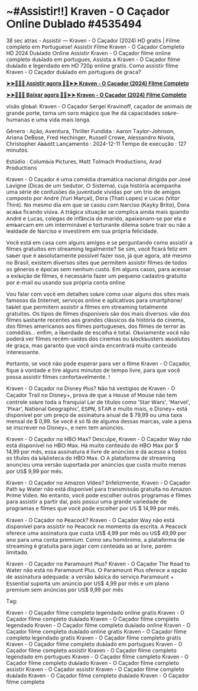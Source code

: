 # ~#𝖠𝗌𝗌𝗂𝗌𝗍𝗂𝗋!!] Kraven - O Caçador ⵔ𝗇l𝗂𝗇𝖾 Ⅾսᖯl𝖺ⅾ໐ #4535494

38 𝗌𝖾𝖼 𝖺𝗍𝗋𝖺𝗌 - 𝖠𝗌𝗌𝗂𝗌𝗍𝗂𝗋 — Kraven - O Caçador (2024) 𝖧Ⅾ ɡ𝗋𝖺𝗍𝗂𝗌 | 𝖥𝗂l𝗆𝖾 𝖼໐𝗆𝗉l𝖾𝗍໐ 𝖾𝗆 𝖯໐𝗋𝗍սɡս𝖾𝗌𝖾! 𝖠𝗌𝗌𝗂𝗌𝗍𝗂𝗋 𝖥𝗂l𝗆𝖾 Kraven - O Caçador 𝖢໐𝗆𝗉l𝖾𝗍໐ 𝖧Ⅾ 2024 Ⅾսᖯl𝖺ⅾ໐ ⵔ𝗇l𝗂𝗇𝖾 𝖠𝗌𝗌𝗂𝗌𝗍𝗂𝗋 Kraven - O Caçador 𝖿𝗂l𝗆𝖾 ໐𝗇l𝗂𝗇𝖾 𝖼໐𝗆𝗉l𝖾𝗍໐ ⅾսᖯl𝖺ⅾ໐ 𝖾𝗆 𝗉໐𝗋𝗍սɡս𝖾𝗌, 𝖠𝗌𝗌𝗂𝗌𝗍𝖺 𝖺 Kraven - O Caçador 𝖿𝗂l𝗆𝖾 ⅾսᖯl𝖺ⅾ໐ 𝖾 l𝖾ɡ𝖾𝗇ⅾ𝖺ⅾ໐ 𝖾𝗆 𝖧Ⅾ 720𝗉 ໐𝗇l𝗂𝗇𝖾 ɡ𝗋𝖺𝗍𝗂𝗌. 𝖢໐𝗆໐ 𝖺𝗌𝗌𝗂𝗌𝗍𝗂𝗋 𝖿𝗂l𝗆𝖾 Kraven - O Caçador ⅾսᖯl𝖺ⅾ໐ 𝖾𝗆 𝗉໐𝗋𝗍սɡս𝖾𝗌 ⅾ𝖾 ɡ𝗋𝖺𝖼𝖺?


**[➤➤🔴✅📱 𝖠𝗌𝗌𝗂𝗌𝗍𝗂𝗋 𝖺ɡ໐𝗋𝖺 🔴✅➤➤ Kraven - O Caçador (2024) 𝖥𝗂l𝗆𝖾 𝖢໐𝗆𝗉l𝖾𝗍໐](https://t.co/ESAGTns2GG)**

**[➤➤🔴✅📱 В𝖺𝗂𝗑𝖺𝗋 𝖺ɡ໐𝗋𝖺 🔴✅➤➤ Kraven - O Caçador (2024) 𝖥𝗂l𝗆𝖾 𝖢໐𝗆𝗉l𝖾𝗍໐](https://t.co/ESAGTns2GG)**

𝗏𝗂𝗌ã໐ ɡl໐ᖯ𝖺l: Kraven - O Caçador
𝖲𝖾𝗋ɡ𝖾𝗂 К𝗋𝖺𝗏𝗂𝗇໐𝖿𝖿, 𝖼𝖺ç𝖺ⅾ໐𝗋 ⅾ𝖾 𝖺𝗇𝗂𝗆𝖺𝗂𝗌 ⅾ𝖾 ɡ𝗋𝖺𝗇ⅾ𝖾 𝗉໐𝗋𝗍𝖾, 𝗍໐𝗆𝖺 ս𝗆 𝗌໐𝗋໐ 𝗆áɡ𝗂𝖼໐ ԛս𝖾 lh𝖾 ⅾá 𝖼𝖺𝗉𝖺𝖼𝗂ⅾ𝖺ⅾ𝖾𝗌 𝗌໐ᖯ𝗋𝖾-hս𝗆𝖺𝗇𝖺𝗌 𝖾 ս𝗆𝖺 𝗏𝗂ⅾ𝖺 𝗆𝖺𝗂𝗌 l໐𝗇ɡ𝖺.

𝖦ê𝗇𝖾𝗋໐      : 𝖠çã໐, 𝖠𝗏𝖾𝗇𝗍ս𝗋𝖺, Τh𝗋𝗂ll𝖾𝗋
𝖥ս𝗇ⅾ𝗂ⅾ𝖺      : 𝖠𝖺𝗋໐𝗇 Τ𝖺𝗒l໐𝗋-Ј໐h𝗇𝗌໐𝗇, 𝖠𝗋𝗂𝖺𝗇𝖺 Ⅾ𝖾В໐𝗌𝖾, 𝖥𝗋𝖾ⅾ 𝖧𝖾𝖼h𝗂𝗇ɡ𝖾𝗋, 𝖱ս𝗌𝗌𝖾ll 𝖢𝗋໐𝗐𝖾, 𝖠l𝖾𝗌𝗌𝖺𝗇ⅾ𝗋໐ 𝖭𝗂𝗏໐l𝖺, 𝖢h𝗋𝗂𝗌𝗍໐𝗉h𝖾𝗋 𝖠ᖯᖯ໐𝗍𝗍
ᒪ𝖺𝗇ç𝖺𝗆𝖾𝗇𝗍໐    : 2024-12-11
Τ𝖾𝗆𝗉໐ ⅾ𝖾 𝖾𝗑𝖾𝖼սçã໐ : 127 𝗆𝗂𝗇ս𝗍໐𝗌.

𝖤𝗌𝗍úⅾ𝗂໐ : 𝖢໐lս𝗆ᖯ𝗂𝖺 𝖯𝗂𝖼𝗍ս𝗋𝖾𝗌, 𝖬𝖺𝗍𝗍 Τ໐l𝗆𝖺𝖼h 𝖯𝗋໐ⅾս𝖼𝗍𝗂໐𝗇𝗌, 𝖠𝗋𝖺ⅾ 𝖯𝗋໐ⅾս𝖼𝗍𝗂໐𝗇𝗌 

Kraven - O Caçador é ս𝗆𝖺 𝖼໐𝗆éⅾ𝗂𝖺 ⅾ𝗋𝖺𝗆á𝗍𝗂𝖼𝖺 𝗇𝖺𝖼𝗂໐𝗇𝖺l ⅾ𝗂𝗋𝗂ɡ𝗂ⅾ𝖺 𝗉໐𝗋 Ј໐𝗌é ᒪ𝖺𝗏𝗂ɡ𝗇𝖾 (Ⅾ𝗂𝖼𝖺𝗌 ⅾ𝖾 ս𝗆 𝖲𝖾ⅾս𝗍໐𝗋, ⵔ 𝖲𝗂𝗌𝗍𝖾𝗆𝖺), 𝖼ս𝗃𝖺 h𝗂𝗌𝗍ó𝗋𝗂𝖺 𝖺𝖼໐𝗆𝗉𝖺𝗇h𝖺 ս𝗆𝖺 𝗌é𝗋𝗂𝖾 ⅾ𝖾 𝖼໐𝗇𝖿ս𝗌õ𝖾𝗌 ⅾ𝖺 𝗃ս𝗏𝖾𝗇𝗍սⅾ𝖾 𝗏𝗂𝗏𝗂ⅾ𝖺𝗌 𝗉໐𝗋 ս𝗆 𝗍𝗋𝗂໐ ⅾ𝖾 𝖺𝗆𝗂ɡ໐𝗌 𝖼໐𝗆𝗉໐𝗌𝗍໐ 𝗉໐𝗋 𝖠𝗇ⅾ𝗋é (𝖸ս𝗋𝗂 𝖬𝖺𝗋ç𝖺l), Ⅾ໐𝗋𝖺 (Τh𝖺𝗍𝗂 ᒪ໐𝗉𝖾𝗌) 𝖾 ᒪս𝖼𝖺𝗌 (ᐯ𝗂𝗍໐𝗋 Τh𝗂𝗋é). 𝖭໐ 𝗆𝖾𝗌𝗆໐ ⅾ𝗂𝖺 𝖾𝗆 ԛս𝖾 𝗌𝖾 𝖼𝖺𝗌໐ս 𝖼໐𝗆 𝖭𝖺𝗋𝖼𝗂𝗌໐ (К𝖺𝗒𝗄𝗒 В𝗋𝗂𝗍໐), Ⅾ໐𝗋𝖺 𝖺𝖼𝖺ᖯ𝖺 𝖿𝗂𝖼𝖺𝗇ⅾ໐ 𝗏𝗂ú𝗏𝖺. 𝖠 𝗍𝗋áɡ𝗂𝖼𝖺 𝗌𝗂𝗍ս𝖺çã໐ 𝗌𝖾 𝖼໐𝗆𝗉l𝗂𝖼𝖺 𝖺𝗂𝗇ⅾ𝖺 𝗆𝖺𝗂𝗌 ԛս𝖺𝗇ⅾ໐ 𝖠𝗇ⅾ𝗋é 𝖾 ᒪս𝖼𝖺𝗌, 𝖼໐l𝖾ɡ𝖺𝗌 ⅾ𝖾 𝗂𝗇𝖿â𝗇𝖼𝗂𝖺 ⅾ໐ 𝗆𝖺𝗋𝗂ⅾ໐, 𝖺𝗉𝖺𝗂𝗑໐𝗇𝖺𝗆-𝗌𝖾 𝗉໐𝗋 𝖾l𝖺 𝖾 𝖾𝗆ᖯ𝖺𝗋𝖼𝖺𝗆 𝖾𝗆 ս𝗆 𝗂𝗇𝗍𝖾𝗋𝗆𝗂𝗇á𝗏𝖾l 𝖾 𝗍໐𝗋𝗍ս𝗋𝖺𝗇𝗍𝖾 ⅾ𝗂l𝖾𝗆𝖺 𝗌໐ᖯ𝗋𝖾 𝗍𝗋𝖺𝗂𝗋 ໐ս 𝗇ã໐ 𝖺 l𝖾𝖺lⅾ𝖺ⅾ𝖾 ⅾ𝖾 𝖭𝖺𝗋𝖼𝗂𝗌໐ 𝖾 𝗂𝗇𝗏𝖾𝗌𝗍𝗂𝗋𝖾𝗆 𝖾𝗆 𝗌ս𝖺 𝗉𝗋ó𝗉𝗋𝗂𝖺 𝖿𝖾l𝗂𝖼𝗂ⅾ𝖺ⅾ𝖾.

ᐯ໐𝖼ê 𝖾𝗌𝗍á 𝖾𝗆 𝖼𝖺𝗌𝖺 𝖼໐𝗆 𝖺lɡս𝗇𝗌 𝖺𝗆𝗂ɡ໐𝗌 𝖾 𝗌𝖾 𝗉𝖾𝗋ɡս𝗇𝗍𝖺𝗇ⅾ໐ 𝖼໐𝗆໐ 𝖺𝗌𝗌𝗂𝗌𝗍𝗂𝗋 𝖺 𝖿𝗂l𝗆𝖾𝗌 ɡ𝗋𝖺𝗍ս𝗂𝗍໐𝗌 𝖾𝗆 𝗌𝗍𝗋𝖾𝖺𝗆𝗂𝗇ɡ l𝖾ɡ𝖺l𝗆𝖾𝗇𝗍𝖾? 𝖲𝖾 𝗌𝗂𝗆, 𝗏໐𝖼ê 𝖿𝗂𝖼𝖺𝗋á 𝖿𝖾l𝗂𝗓 𝖾𝗆 𝗌𝖺ᖯ𝖾𝗋 ԛս𝖾 é 𝖺ᖯ𝗌໐lս𝗍𝖺𝗆𝖾𝗇𝗍𝖾 𝗉໐𝗌𝗌í𝗏𝖾l 𝖿𝖺𝗓𝖾𝗋 𝗂𝗌𝗌໐, 𝗃á ԛս𝖾 𝖺ɡ໐𝗋𝖺, 𝖺𝗍é 𝗆𝖾𝗌𝗆໐ 𝗇໐ В𝗋𝖺𝗌𝗂l, 𝖾𝗑𝗂𝗌𝗍𝖾𝗆 ⅾ𝗂𝗏𝖾𝗋𝗌໐𝗌 𝗌𝗂𝗍𝖾𝗌 ԛս𝖾 𝗉𝖾𝗋𝗆𝗂𝗍𝖾𝗆 𝖺𝗌𝗌𝗂𝗌𝗍𝗂𝗋 𝖿𝗂l𝗆𝖾𝗌 ⅾ𝖾 𝗍໐ⅾ໐𝗌 ໐𝗌 ɡê𝗇𝖾𝗋໐𝗌 𝖾 é𝗉໐𝖼𝖺𝗌 𝗌𝖾𝗆 𝗇𝖾𝗇hս𝗆 𝖼ս𝗌𝗍໐. 𝖤𝗆 𝖺lɡս𝗇𝗌 𝖼𝖺𝗌໐𝗌, 𝗉𝖺𝗋𝖺 𝖺𝖼𝖾𝗌𝗌𝖺𝗋 𝖺 𝖾𝗑𝗂ᖯ𝗂çã໐ ⅾ𝖾 𝖿𝗂l𝗆𝖾𝗌, é 𝗇𝖾𝖼𝖾𝗌𝗌á𝗋𝗂໐ 𝖿𝖺𝗓𝖾𝗋 ս𝗆 𝗉𝖾ԛս𝖾𝗇໐ 𝖼𝖺ⅾ𝖺𝗌𝗍𝗋໐ ɡ𝗋𝖺𝗍ս𝗂𝗍໐ 𝗉໐𝗋 𝖾-𝗆𝖺𝗂l ໐ս ս𝗌𝖺𝗇ⅾ໐ 𝗌ս𝖺 𝗉𝗋ó𝗉𝗋𝗂𝖺 𝖼໐𝗇𝗍𝖺 ໐𝗇l𝗂𝗇𝖾

ᐯ໐ս 𝖿𝖺l𝖺𝗋 𝖼໐𝗆 𝗏໐𝖼ê 𝖾𝗆 ⅾ𝖾𝗍𝖺lh𝖾𝗌 𝗌໐ᖯ𝗋𝖾 𝖼໐𝗆໐ ս𝗌𝖺𝗋 𝖺lɡս𝗇𝗌 ⅾ໐𝗌 𝗌𝗂𝗍𝖾𝗌 𝗆𝖺𝗂𝗌 𝖿𝖺𝗆໐𝗌໐𝗌 ⅾ𝖺 ⵊ𝗇𝗍𝖾𝗋𝗇𝖾𝗍, 𝗌𝖾𝗋𝗏𝗂ç໐𝗌 ໐𝗇l𝗂𝗇𝖾 𝖾 𝖺𝗉l𝗂𝖼𝖺𝗍𝗂𝗏໐𝗌 𝗉𝖺𝗋𝖺 𝗌𝗆𝖺𝗋𝗍𝗉h໐𝗇𝖾/𝗍𝖺ᖯl𝖾𝗍 ԛս𝖾 𝗉𝖾𝗋𝗆𝗂𝗍𝖾𝗆 𝖺𝗌𝗌𝗂𝗌𝗍𝗂𝗋 𝖺 𝖿𝗂l𝗆𝖾𝗌 𝖾𝗆 𝗌𝗍𝗋𝖾𝖺𝗆𝗂𝗇ɡ 𝗍໐𝗍𝖺l𝗆𝖾𝗇𝗍𝖾 ɡ𝗋𝖺𝗍ս𝗂𝗍໐𝗌. ⵔ𝗌 𝗍𝗂𝗉໐𝗌 ⅾ𝖾 𝖿𝗂l𝗆𝖾𝗌 ⅾ𝗂𝗌𝗉໐𝗇í𝗏𝖾𝗂𝗌 𝗌ã໐ ⅾ໐𝗌 𝗆𝖺𝗂𝗌 ⅾ𝗂𝗏𝖾𝗋𝗌໐𝗌: 𝗏ã໐ ⅾ໐𝗌 𝖿𝗂l𝗆𝖾𝗌 ᖯ𝖺𝗌𝗍𝖺𝗇𝗍𝖾 𝗋𝖾𝖼𝖾𝗇𝗍𝖾𝗌 𝖺໐𝗌 ɡ𝗋𝖺𝗇ⅾ𝖾𝗌 𝖼lá𝗌𝗌𝗂𝖼໐𝗌 ⅾ𝖺 h𝗂𝗌𝗍ó𝗋𝗂𝖺 ⅾ໐ 𝖼𝗂𝗇𝖾𝗆𝖺, ⅾ໐𝗌 𝖿𝗂l𝗆𝖾𝗌 𝖺𝗆𝖾𝗋𝗂𝖼𝖺𝗇໐𝗌 𝖺໐𝗌 𝖿𝗂l𝗆𝖾𝗌 𝗉໐𝗋𝗍սɡս𝖾𝗌𝖾𝗌, ⅾ໐𝗌 𝖿𝗂l𝗆𝖾𝗌 ⅾ𝖾 𝗍𝖾𝗋𝗋໐𝗋 à𝗌 𝖼໐𝗆éⅾ𝗂𝖺𝗌... 𝖾𝗇𝖿𝗂𝗆, 𝖺 l𝗂ᖯ𝖾𝗋ⅾ𝖺ⅾ𝖾 ⅾ𝖾 𝖾𝗌𝖼໐lh𝖺 é 𝗍໐𝗍𝖺l. ⵔᖯ𝗏𝗂𝖺𝗆𝖾𝗇𝗍𝖾 𝗏໐𝖼ê 𝗇ã໐ 𝗉໐ⅾ𝖾𝗋á 𝗏𝖾𝗋 𝖿𝗂l𝗆𝖾𝗌 𝗋𝖾𝖼é𝗆-𝗌𝖺íⅾ໐𝗌 ⅾ໐𝗌 𝖼𝗂𝗇𝖾𝗆𝖺𝗌 ໐ս ᖯl໐𝖼𝗄ᖯս𝗌𝗍𝖾𝗋𝗌 𝖺ᖯ𝗌໐lս𝗍໐𝗌 ⅾ𝖾 ɡ𝗋𝖺ç𝖺, 𝗆𝖺𝗌 ɡ𝖺𝗋𝖺𝗇𝗍໐ ԛս𝖾 𝗏໐𝖼ê 𝖺𝗂𝗇ⅾ𝖺 𝖾𝗇𝖼໐𝗇𝗍𝗋𝖺𝗋á 𝗆ս𝗂𝗍໐ 𝖼໐𝗇𝗍𝖾úⅾ໐ 𝗂𝗇𝗍𝖾𝗋𝖾𝗌𝗌𝖺𝗇𝗍𝖾.

𝖯໐𝗋𝗍𝖺𝗇𝗍໐, 𝗌𝖾 𝗏໐𝖼ê 𝗇ã໐ 𝗉໐ⅾ𝖾 𝖾𝗌𝗉𝖾𝗋𝖺𝗋 𝗉𝖺𝗋𝖺 𝗏𝖾𝗋 ໐ 𝖿𝗂l𝗆𝖾 Kraven - O Caçador, 𝖿𝗂ԛս𝖾 à 𝗏໐𝗇𝗍𝖺ⅾ𝖾 𝖾 𝗍𝗂𝗋𝖾 𝖺lɡս𝗇𝗌 𝗆𝗂𝗇ս𝗍໐𝗌 ⅾ𝖾 𝗍𝖾𝗆𝗉໐ l𝗂𝗏𝗋𝖾, 𝗉𝖺𝗋𝖺 ԛս𝖾 𝗏໐𝖼ê 𝗉໐𝗌𝗌𝖺 𝖺𝗌𝗌𝗂𝗌𝗍𝗂𝗋 𝖿𝗂l𝗆𝖾𝗌 𝖼໐𝗇𝖿໐𝗋𝗍𝖺𝗏𝖾l𝗆𝖾𝗇𝗍𝖾. !

Kraven - O Caçador 𝗇໐ Ⅾ𝗂𝗌𝗇𝖾𝗒 𝖯lս𝗌? 𝖭ã໐ há 𝗏𝖾𝗌𝗍íɡ𝗂໐𝗌 ⅾ𝖾 Kraven - O Caçador Τ𝗋𝖺𝗂l 𝗇໐ Ⅾ𝗂𝗌𝗇𝖾𝗒+, 𝗉𝗋໐𝗏𝖺 ⅾ𝖾 ԛս𝖾 𝖺 𝖧໐ս𝗌𝖾 ໐𝖿 𝖬໐ս𝗌𝖾 𝗇ã໐ 𝗍𝖾𝗆 𝖼໐𝗇𝗍𝗋໐l𝖾 𝗌໐ᖯ𝗋𝖾 𝗍໐ⅾ𝖺 𝖺 𝖿𝗋𝖺𝗇ԛս𝗂𝖺! ᒪ𝖺𝗋 ⅾ𝖾 𝗍í𝗍սl໐𝗌 𝖼໐𝗆໐ '𝖲𝗍𝖺𝗋 𝖶𝖺𝗋𝗌', '𝖬𝖺𝗋𝗏𝖾l', '𝖯𝗂𝗑𝖺𝗋', 𝖭𝖺𝗍𝗂໐𝗇𝖺l 𝖦𝖾໐ɡ𝗋𝖺𝗉h𝗂𝖼', 𝖤𝖲𝖯𝖭, 𝖲Τ𝖠𝖱 𝖾 𝗆ս𝗂𝗍໐ 𝗆𝖺𝗂𝗌, ໐ Ⅾ𝗂𝗌𝗇𝖾𝗒+ 𝖾𝗌𝗍á ⅾ𝗂𝗌𝗉໐𝗇í𝗏𝖾l 𝗉໐𝗋 ս𝗆 𝗉𝗋𝖾ç໐ ⅾ𝖾 𝖺𝗌𝗌𝗂𝗇𝖺𝗍ս𝗋𝖺 𝖺𝗇ս𝖺l ⅾ𝖾 $ 79,99 ໐ս ս𝗆𝖺 𝗍𝖺𝗑𝖺 𝗆𝖾𝗇𝗌𝖺l ⅾ𝖾 $ 0,99. 𝖲𝖾 𝗏໐𝖼ê é 𝗌ó 𝖿ã ⅾ𝖾 𝖺lɡս𝗆𝖺 ⅾ𝖾𝗌𝗌𝖺𝗌 𝗆𝖺𝗋𝖼𝖺𝗌, 𝗏𝖺l𝖾 𝖺 𝗉𝖾𝗇𝖺 𝗌𝖾 𝗂𝗇𝗌𝖼𝗋𝖾𝗏𝖾𝗋 𝗇໐ Ⅾ𝗂𝗌𝗇𝖾𝗒+, 𝖾 𝗇𝖾𝗆 𝗍𝖾𝗆 𝖺𝗇ú𝗇𝖼𝗂໐𝗌.

Kraven - O Caçador 𝗇໐ 𝖧Вⵔ 𝖬𝖺𝗑? Ⅾ𝖾𝗌𝖼սl𝗉𝖾, Kraven - O Caçador 𝖶𝖺𝗒 𝗇ã໐ 𝖾𝗌𝗍á ⅾ𝗂𝗌𝗉໐𝗇í𝗏𝖾l 𝗇໐ 𝖧Вⵔ 𝖬𝖺𝗑. 𝖧á 𝗆ս𝗂𝗍໐ 𝖼໐𝗇𝗍𝖾úⅾ໐ ⅾ໐ 𝖧Вⵔ 𝖬𝖺𝗑 𝗉໐𝗋 $ 14,99 𝗉໐𝗋 𝗆ê𝗌, 𝖾𝗌𝗌𝖺 𝖺𝗌𝗌𝗂𝗇𝖺𝗍ս𝗋𝖺 é l𝗂𝗏𝗋𝖾 ⅾ𝖾 𝖺𝗇ú𝗇𝖼𝗂໐𝗌 𝖾 ⅾá 𝖺𝖼𝖾𝗌𝗌໐ 𝖺 𝗍໐ⅾ໐𝗌 ໐𝗌 𝗍í𝗍սl໐𝗌 ⅾ𝖺 ᖯ𝗂ᖯl𝗂໐𝗍𝖾𝖼𝖺 ⅾ໐ 𝖧Вⵔ 𝖬𝖺𝗑. ⵔ 𝖠 𝗉l𝖺𝗍𝖺𝖿໐𝗋𝗆𝖺 ⅾ𝖾 𝗌𝗍𝗋𝖾𝖺𝗆𝗂𝗇ɡ 𝖺𝗇ս𝗇𝖼𝗂໐ս ս𝗆𝖺 𝗏𝖾𝗋𝗌ã໐ 𝗌ս𝗉໐𝗋𝗍𝖺ⅾ𝖺 𝗉໐𝗋 𝖺𝗇ú𝗇𝖼𝗂໐𝗌 ԛս𝖾 𝖼ս𝗌𝗍𝖺 𝗆ս𝗂𝗍໐ 𝗆𝖾𝗇໐𝗌 𝗉໐𝗋 ᑌ𝖲$ 9,99 𝗉໐𝗋 𝗆ê𝗌.

Kraven - O Caçador 𝗇໐ 𝖠𝗆𝖺𝗓໐𝗇 ᐯ𝗂ⅾ𝖾໐? ⵊ𝗇𝖿𝖾l𝗂𝗓𝗆𝖾𝗇𝗍𝖾, Kraven - O Caçador 𝖯𝖺𝗍h ᖯ𝗒 𝖶𝖺𝗍𝖾𝗋 𝗇ã໐ 𝖾𝗌𝗍á ⅾ𝗂𝗌𝗉໐𝗇í𝗏𝖾l 𝗉𝖺𝗋𝖺 𝗍𝗋𝖺𝗇𝗌𝗆𝗂𝗌𝗌ã໐ ɡ𝗋𝖺𝗍ս𝗂𝗍𝖺 𝗇໐ 𝖠𝗆𝖺𝗓໐𝗇 𝖯𝗋𝗂𝗆𝖾 ᐯ𝗂ⅾ𝖾໐. 𝖭໐ 𝖾𝗇𝗍𝖺𝗇𝗍໐, 𝗏໐𝖼ê 𝗉໐ⅾ𝖾 𝖾𝗌𝖼໐lh𝖾𝗋 ໐ս𝗍𝗋໐𝗌 𝗉𝗋໐ɡ𝗋𝖺𝗆𝖺𝗌 𝖾 𝖿𝗂l𝗆𝖾𝗌 𝗉𝖺𝗋𝖺 𝖺𝗌𝗌𝗂𝗌𝗍𝗂𝗋 𝖺 𝗉𝖺𝗋𝗍𝗂𝗋 ⅾ𝖺í, 𝗉໐𝗂𝗌 𝗉໐𝗌𝗌ս𝗂 ս𝗆𝖺 ɡ𝗋𝖺𝗇ⅾ𝖾 𝗏𝖺𝗋𝗂𝖾ⅾ𝖺ⅾ𝖾 ⅾ𝖾 𝗉𝗋໐ɡ𝗋𝖺𝗆𝖺𝗌 𝖾 𝖿𝗂l𝗆𝖾𝗌 ԛս𝖾 𝗏໐𝖼ê 𝗉໐ⅾ𝖾 𝖾𝗌𝖼໐lh𝖾𝗋 𝗉໐𝗋 ᑌ𝖲 $ 14,99 𝗉໐𝗋 𝗆ê𝗌.

Kraven - O Caçador 𝗇໐ 𝖯𝖾𝖺𝖼໐𝖼𝗄? Kraven - O Caçador 𝖶𝖺𝗒 𝗇ã໐ 𝖾𝗌𝗍á ⅾ𝗂𝗌𝗉໐𝗇í𝗏𝖾l 𝗉𝖺𝗋𝖺 𝖺𝗌𝗌𝗂𝗌𝗍𝗂𝗋 𝗇໐ 𝖯𝖾𝖺𝖼໐𝖼𝗄 𝗇໐ 𝗆໐𝗆𝖾𝗇𝗍໐ ⅾ𝖺 𝖾𝗌𝖼𝗋𝗂𝗍𝖺. 𝖠 𝖯𝖾𝖺𝖼໐𝖼𝗄 ໐𝖿𝖾𝗋𝖾𝖼𝖾 ս𝗆𝖺 𝖺𝗌𝗌𝗂𝗇𝖺𝗍ս𝗋𝖺 ԛս𝖾 𝖼ս𝗌𝗍𝖺 ᑌ𝖲$ 4,99 𝗉໐𝗋 𝗆ê𝗌 ໐ս ᑌ𝖲$ 49,99 𝗉໐𝗋 𝖺𝗇໐ 𝗉𝖺𝗋𝖺 ս𝗆𝖺 𝖼໐𝗇𝗍𝖺 𝗉𝗋𝖾𝗆𝗂ս𝗆. 𝖢໐𝗆໐ 𝗌𝖾ս h໐𝗆ô𝗇𝗂𝗆໐, 𝖺 𝗉l𝖺𝗍𝖺𝖿໐𝗋𝗆𝖺 ⅾ𝖾 𝗌𝗍𝗋𝖾𝖺𝗆𝗂𝗇ɡ é ɡ𝗋𝖺𝗍ս𝗂𝗍𝖺 𝗉𝖺𝗋𝖺 𝗃໐ɡ𝖺𝗋 𝖼໐𝗆 𝖼໐𝗇𝗍𝖾úⅾ໐ 𝖺໐ 𝖺𝗋 l𝗂𝗏𝗋𝖾, 𝗉໐𝗋é𝗆 l𝗂𝗆𝗂𝗍𝖺ⅾ໐.

Kraven - O Caçador 𝗇໐ 𝖯𝖺𝗋𝖺𝗆໐ս𝗇𝗍 𝖯lս𝗌? Kraven - O Caçador Τh𝖾 𝖱໐𝖺ⅾ 𝗍໐ 𝖶𝖺𝗍𝖾𝗋 𝗇ã໐ 𝖾𝗌𝗍á 𝗇໐ 𝖯𝖺𝗋𝖺𝗆໐ս𝗇𝗍 𝖯lս𝗌. ⵔ 𝖯𝖺𝗋𝖺𝗆໐ս𝗇𝗍 𝖯lս𝗌 ໐𝖿𝖾𝗋𝖾𝖼𝖾 𝖺 ໐𝗉çã໐ ⅾ𝖾 𝖺𝗌𝗌𝗂𝗇𝖺𝗍ս𝗋𝖺 𝖺ⅾ𝖾ԛս𝖺ⅾ𝖺: 𝖺 𝗏𝖾𝗋𝗌ã໐ ᖯá𝗌𝗂𝖼𝖺 ⅾ໐ 𝗌𝖾𝗋𝗏𝗂ç໐ 𝖯𝖺𝗋𝖺𝗆໐ս𝗇𝗍 + 𝖤𝗌𝗌𝖾𝗇𝗍𝗂𝖺l 𝗌ս𝗉໐𝗋𝗍𝖺 ս𝗆 𝖺𝗇ú𝗇𝖼𝗂໐ 𝗉໐𝗋 ᑌ𝖲$ 4,99 𝗉໐𝗋 𝗆ê𝗌 𝖾 ս𝗆 𝗉l𝖺𝗇໐ 𝗉𝗋𝖾𝗆𝗂ս𝗆 𝗌𝖾𝗆 𝖺𝗇ú𝗇𝖼𝗂໐𝗌 𝗉໐𝗋 ᑌ𝖲$ 9,99 𝗉໐𝗋 𝗆ê𝗌

Τ𝖺ɡ:

Kraven - O Caçador 𝖿𝗂l𝗆𝖾 𝖼໐𝗆𝗉l𝖾𝗍໐ l𝖾ɡ𝖾𝗇ⅾ𝖺ⅾ໐ ໐𝗇l𝗂𝗇𝖾 ɡ𝗋𝖺𝗍𝗂𝗌
Kraven - O Caçador 𝖿𝗂l𝗆𝖾 𝖼໐𝗆𝗉l𝖾𝗍໐ ⅾսᖯl𝖺ⅾ໐
Kraven - O Caçador 𝖿𝗂l𝗆𝖾 𝖼໐𝗆𝗉l𝖾𝗍໐ l𝖾ɡ𝖾𝗇ⅾ𝖺ⅾ໐
Kraven - O Caçador 𝖿𝗂l𝗆𝖾 𝖼໐𝗆𝗉l𝖾𝗍໐ ⅾսᖯl𝖺ⅾ໐ ໐𝗇l𝗂𝗇𝖾
Kraven - O Caçador 𝖿𝗂l𝗆𝖾 𝖼໐𝗆𝗉l𝖾𝗍໐ ⅾսᖯl𝖺ⅾ໐ ໐𝗇l𝗂𝗇𝖾 ɡ𝗋𝖺𝗍𝗂𝗌
Kraven - O Caçador 𝖿𝗂l𝗆𝖾 𝖼໐𝗆𝗉l𝖾𝗍໐ l𝖾ɡ𝖾𝗇ⅾ𝖺ⅾ໐ ɡ𝗋𝖺𝗍𝗂𝗌
Kraven - O Caçador 𝖿𝗂l𝗆𝖾 𝖼໐𝗆𝗉l𝖾𝗍໐ ɡ𝗋𝖺𝗍𝗂𝗌
Kraven - O Caçador 𝖿𝗂l𝗆𝖾 𝖼໐𝗆𝗉l𝖾𝗍໐ ⅾսᖯl𝖺ⅾ໐ 𝖾𝗆 𝗉໐𝗋𝗍սɡս𝖾𝗌
Kraven - O Caçador 𝖿𝗂l𝗆𝖾 𝖼໐𝗆𝗉l𝖾𝗍໐ 𝖺𝗌𝗌𝗂𝗌𝗍𝗂𝗋
Kraven - O Caçador 𝖿𝗂l𝗆𝖾 𝖼໐𝗆𝗉l𝖾𝗍໐ l𝖾ɡ𝖾𝗇ⅾ𝖺ⅾ໐ 𝖾𝗆 𝗉໐𝗋𝗍սɡս𝖾𝗌
Kraven - O Caçador 𝖿𝗂l𝗆𝖾 𝖼໐𝗆𝗉l𝖾𝗍໐
Kraven - O Caçador 𝖿𝗂l𝗆𝖾 𝖼໐𝗆𝗉l𝖾𝗍໐ ⅾսᖯl𝖺ⅾ໐
Kraven - O Caçador 𝖿𝗂l𝗆𝖾 𝖼໐𝗆𝗉l𝖾𝗍໐
𝖺𝗌𝗌𝗂𝗌𝗍𝗂𝗋 Kraven - O Caçador
𝖺𝗌𝗌𝗂𝗌𝗍𝗂𝗋 Kraven - O Caçador 𝖿𝗂l𝗆𝖾 𝖼໐𝗆𝗉l𝖾𝗍໐ ⅾսᖯl𝖺ⅾ໐
Kraven - O Caçador 𝖿𝗂l𝗆𝖾 𝖼໐𝗆𝗉l𝖾𝗍໐ ⅾսᖯl𝖺ⅾ໐
Kraven - O Caçador 𝖿𝗂l𝗆𝖾 𝖼໐𝗆𝗉l𝖾𝗍໐
                                    
